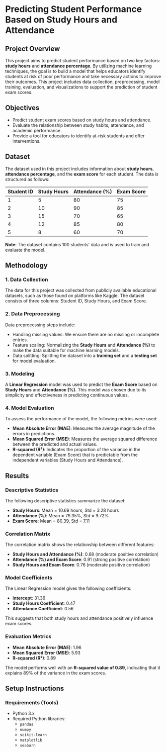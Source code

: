 # Predicting Student Performance Based on Study Hours and Attendance

## Project Overview

This project aims to predict student performance based on two key factors: **study hours** and **attendance percentage**. By utilizing machine learning techniques, the goal is to build a model that helps educators identify students at risk of poor performance and take necessary actions to improve their outcomes. This project includes data collection, preprocessing, model training, evaluation, and visualizations to support the prediction of student exam scores.

## Objectives

- Predict student exam scores based on study hours and attendance.
- Evaluate the relationship between study habits, attendance, and academic performance.
- Provide a tool for educators to identify at-risk students and offer interventions.

## Dataset

The dataset used in this project includes information about **study hours**, **attendance percentage**, and the **exam score** for each student. The data is structured as follows:

| Student ID | Study Hours | Attendance (%) | Exam Score |
|------------|-------------|----------------|------------|
| 1          | 5           | 80             | 75         |
| 2          | 10          | 90             | 85         |
| 3          | 15          | 70             | 65         |
| 4          | 12          | 85             | 80         |
| 5          | 8           | 60             | 70         |

**Note**: The dataset contains 100 students' data and is used to train and evaluate the model.

## Methodology

### 1. **Data Collection**

The data for this project was collected from publicly available educational datasets, such as those found on platforms like Kaggle. The dataset consists of three columns: Student ID, Study Hours, and Exam Score.

### 2. **Data Preprocessing**

Data preprocessing steps include:
- Handling missing values: We ensure there are no missing or incomplete entries.
- Feature scaling: Normalizing the **Study Hours** and **Attendance (%)** to make the data suitable for machine learning models.
- Data splitting: Splitting the dataset into a **training set** and a **testing set** for model evaluation.

### 3. **Modeling**

A **Linear Regression** model was used to predict the **Exam Score** based on **Study Hours** and **Attendance (%).** This model was chosen due to its simplicity and effectiveness in predicting continuous values.

### 4. **Model Evaluation**

To assess the performance of the model, the following metrics were used:
- **Mean Absolute Error (MAE)**: Measures the average magnitude of the errors in predictions.
- **Mean Squared Error (MSE)**: Measures the average squared difference between the predicted and actual values.
- **R-squared (R²)**: Indicates the proportion of the variance in the dependent variable (Exam Score) that is predictable from the independent variables (Study Hours and Attendance).

## Results

### Descriptive Statistics

The following descriptive statistics summarize the dataset:

- **Study Hours**: Mean = 10.69 hours, Std = 3.28 hours
- **Attendance (%)**: Mean = 79.35%, Std = 9.72%
- **Exam Score**: Mean = 80.39, Std = 7.11

### Correlation Matrix

The correlation matrix shows the relationship between different features:

- **Study Hours and Attendance (%)**: 0.68 (moderate positive correlation)
- **Attendance (%) and Exam Score**: 0.91 (strong positive correlation)
- **Study Hours and Exam Score**: 0.76 (moderate positive correlation)

### Model Coefficients

The Linear Regression model gives the following coefficients:

- **Intercept**: 31.36
- **Study Hours Coefficient**: 0.47
- **Attendance Coefficient**: 0.56

This suggests that both study hours and attendance positively influence exam scores.

### Evaluation Metrics

- **Mean Absolute Error (MAE)**: 1.96
- **Mean Squared Error (MSE)**: 5.93
- **R-squared (R²)**: 0.89

The model performs well with an **R-squared value of 0.89**, indicating that it explains 89% of the variance in the exam scores.

## Setup Instructions

### Requirements (Tools)

- Python 3.x
- Required Python libraries: 
  - `pandas`
  - `numpy`
  - `scikit-learn`
  - `matplotlib`
  - `seaborn`


